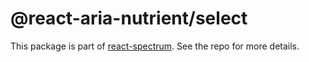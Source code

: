 # @react-aria-nutrient/select

This package is part of [react-spectrum](https://github.com/adobe/react-spectrum). See the repo for more details.